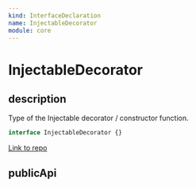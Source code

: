 ```yaml
---
kind: InterfaceDeclaration
name: InjectableDecorator
module: core
---
```


# InjectableDecorator

## description

Type of the Injectable decorator / constructor function.

```ts
interface InjectableDecorator {}
```

[Link to repo](https://github.com/timdeschryver/angular/blob/master/packages/core/src/di/injectable.ts#L32-L58)

## publicApi

